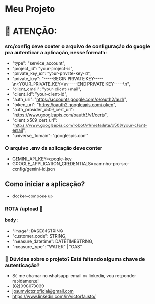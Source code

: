 # Meu Projeto

# 📢 ATENÇÃO:

### src/config deve conter o arquivo de configuração do google pra autenticar a aplicação, nesse formato:

- "type": "service_account",
- "project_id": "your-project-id",
- "private_key_id": "your-private-key-id",
- "private_key": "-----BEGIN PRIVATE KEY-----\n<YOUR_PRIVATE_KEY>\n-----END PRIVATE KEY-----\n",
- "client_email": "your-client-email",
- "client_id": "your-client-id",
- "auth_uri": "https://accounts.google.com/o/oauth2/auth",
- "token_uri": "https://oauth2.googleapis.com/token",
- "auth_provider_x509_cert_url": "https://www.googleapis.com/oauth2/v1/certs",
- "client_x509_cert_url": "https://www.googleapis.com/robot/v1/metadata/x509/your-client-email",
- "universe_domain": "googleapis.com"

### O arquivo .env da aplicação deve conter

- GEMINI_API_KEY=google-key
- GOOGLE_APPLICATION_CREDENTIALS=caminho-pro-src-config/gemini-id.json

## Como iniciar a aplicação?

- docker-compose up

### ROTA /upload 🚩

#### body :

- "image": BASE64STRING
- "customer_code": STRING,
- "measure_datetime": DATETIMESTRING,
- "measure_type": "WATER" | "GAS"

### 📢 Dúvidas sobre o projeto? Está faltando alguma chave de autenticação?

- Só me chamar no whatsapp, email ou linkedin, vou responder rapidamente!
- (82)998073039
- joaumvictor.oficial@gmail.com
- https://www.linkedin.com/in/victorfausto/
